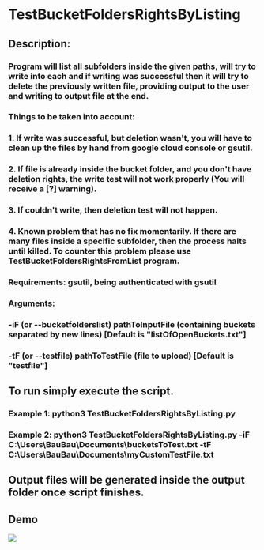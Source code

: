 # TestBucketFoldersRightsByListing

## Description:
### Program will list all subfolders inside the given paths, will try to write into each and if writing was successful then it will try to delete the previously written file, providing output to the user and writing to output file at the end.
### Things to be taken into account:
### 1. If write was successful, but deletion wasn't, you will have to clean up the files by hand from google cloud console or gsutil.
### 2. If file is already inside the bucket folder, and you don't have deletion rights, the write test will not work properly (You will receive a [?] warning).
### 3. If couldn't write, then deletion test will not happen.
### 4. Known problem that has no fix momentarily. If there are many files inside a specific subfolder, then the process halts until killed. To counter this problem please use TestBucketFoldersRightsFromList program.
### Requirements: gsutil, being authenticated with gsutil
### Arguments: 
### -iF (or --bucketfolderslist) pathToInputFile (containing buckets separated by new lines) [Default is "listOfOpenBuckets.txt"]
### -tF (or --testfile) pathToTestFile (file to upload) [Default is "testfile"]
## To run simply execute the script.
### Example 1: python3 TestBucketFoldersRightsByListing.py
### Example 2: python3 TestBucketFoldersRightsByListing.py -iF C:\Users\BauBau\Documents\bucketsToTest.txt -tF C:\Users\BauBau\Documents\myCustomTestFile.txt
## Output files will be generated inside the output folder once script finishes.

## Demo
![](demo.gif)